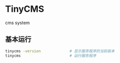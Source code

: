 # TinyCMS

cms system

## 基本运行

```bash
tinycms -version             # 显示服务程序的当前版本
tinycms                      # 运行服务程序
```


